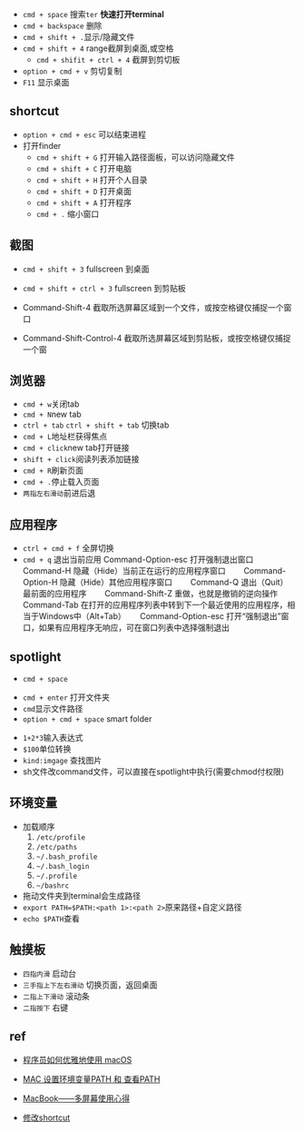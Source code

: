 <!-- top list -->
+ `cmd + space` 搜索`ter`  **快速打开terminal**
+ `cmd + backspace` 删除
+ `cmd + shift + .`显示/隐藏文件
+ `cmd + shift + 4` range截屏到桌面,或空格
  + `cmd + shifit + ctrl + 4` 截屏到剪切板
+ `option + cmd + v` 剪切复制
+ `F11` 显示桌面



## shortcut
+ `option + cmd + esc` 可以结束进程
+ 打开finder
    - `cmd + shift + G` 打开输入路径面板，可以访问隐藏文件
    - `cmd + shift + C` 打开电脑
    - `cmd + shift + H` 打开个人目录
    - `cmd + shift + D` 打开桌面
    - `cmd + shift + A` 打开程序
    - `cmd + .` 缩小窗口

## 截图
+ `cmd + shift + 3` fullscreen 到桌面　
+ `cmd + shift + ctrl + 3` fullscreen 到剪贴板　　

+ Command-Shift-4 截取所选屏幕区域到一个文件，或按空格键仅捕捉一个窗口　　
+ Command-Shift-Control-4 截取所选屏幕区域到剪贴板，或按空格键仅捕捉一个窗

## 浏览器
+ `cmd + w`关闭tab
+ `cmd + N`new tab
+ `ctrl + tab` `ctrl + shift + tab` 切换tab
+ `cmd + L`地址栏获得焦点
+ `cmd + click`new tab打开链接
+ `shift + click`阅读列表添加链接
+ `cmd + R`刷新页面
+ `cmd + .`停止载入页面
+ `两指左右滑动`前进后退

## 应用程序
+ `ctrl + cmd + f` 全屏切换
+ `cmd + q` 退出当前应用
Command-Option-esc 打开强制退出窗口　　
Command-H 隐藏（Hide）当前正在运行的应用程序窗口　　
Command-Option-H 隐藏（Hide）其他应用程序窗口　　
Command-Q 退出（Quit）最前面的应用程序　　
Command-Shift-Z 重做，也就是撤销的逆向操作　　
Command-Tab 在打开的应用程序列表中转到下一个最近使用的应用程序，相当于Windows中（Alt+Tab）　　
Command-Option-esc 打开“强制退出”窗口，如果有应用程序无响应，可在窗口列表中选择强制退出

## spotlight
+ `cmd + space`
<!-- 选中文件后 -->
  - `cmd + enter` 打开文件夹
  - `cmd`显示文件路径
  - `option + cmd + space` smart folder
+ `1+2*3`输入表达式
+ `$100`单位转换
+ `kind:imgage` 查找图片
+ sh文件改command文件，可以直接在spotlight中执行(需要chmod付权限)

## 环境变量

+ 加载顺序
    <!-- 系统级，系统启动加载 -->
    1. `/etc/profile`
    2. `/etc/paths` 
    <!-- 如果文件存在，后面的文件忽略 -->
    3. `~/.bash_profile`
    4. `~/.bash_login`
    5. `~/.profile`
    <!-- bash打开时自动加载 -->
    6. `~/bashrc`
+ 拖动文件夹到terminal会生成路径
+ `export PATH=$PATH:<path 1>:<path 2>`原来路径+自定义路径
+ `echo $PATH`查看

## 触摸板

+ `四指内滑` 启动台
+ `三手指上下左右滑动` 切换页面，返回桌面
+ `二指上下滑动` 滚动条
+ `二指按下` 右键

## ref
+ [程序员如何优雅地使用 macOS](https://www.zhihu.com/question/20873070)
+ [MAC 设置环境变量PATH 和 查看PATH](https://www.jianshu.com/p/acb1f062a925)
+ [MacBook——多屏幕使用心得](https://www.jianshu.com/p/b581642feb93)

+ [修改shortcut]()